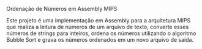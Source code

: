 Ordenação de Números em Assembly MIPS


Este projeto é uma implementação em Assembly para a arquitetura MIPS que realiza a leitura de números de um arquivo de texto, converte esses números de strings para inteiros, ordena os números utilizando o algoritmo Bubble Sort e grava os números ordenados em um novo arquivo de saída.

